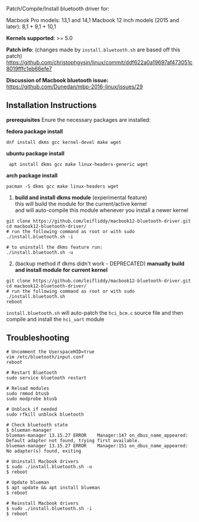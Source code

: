 Patch/Compile/Install bluetooth driver for:

Macbook Pro models: 13,1 and 14,1
Macbook 12 inch models (2015 and later): 8,1 + 9,1 + 10,1

**Kernels supported**:
\>= 5.0

**Patch info**:  (changes made by ```install.bluetooth.sh``` are based off this patch)
https://github.com/christophgysin/linux/commit/ddf622a0a19697af473051c8019fffc1eb66efe7

**Discussion of Macbook bluetooth issue:**
https://github.com/Dunedan/mbp-2016-linux/issues/29

**Installation Instructions**
-------------

**prerequisites**
Enure the necessary packages are installed:


**fedora package install**
```
dnf install dkms gcc kernel-devel make wget
```
**ubuntu package install**
```
 apt install dkms gcc make linux-headers-generic wget
```
**arch package install**
```
pacman -S dkms gcc make linux-headers wget
```
1. **build and install dkms module** (experimental feature)  
this will build the module for the current/active kernel  
and will auto-compile this module whenever you install a newer kernel  
```
git clone https://github.com/leifliddy/macbook12-bluetooth-driver.git
cd macbook12-bluetooth-driver/
# run the following command as root or with sudo
./install.bluetooth.sh -i

# to uninstall the dkms feature run:
./install.bluetooth.sh -u
```

2. (backup method if dkms didn't work - DEPRECATED) **manually build and install module for current kernel**
```
git clone https://github.com/leifliddy/macbook12-bluetooth-driver.git
cd macbook12-bluetooth-driver/
# run the following command as root or with sudo
./install.bluetooth.sh
reboot
```

```install.bluetooth.sh``` will auto-patch the ```hci_bcm.c``` source file and then compile and install the ```hci_uart``` module


**Troubleshooting**
-------------

```
# Uncomment the UserspaceHID=true
vim /etc/bluetooth/input.conf
reboot

# Restart Bluetooth
sudo service bluetooth restart

# Reload modules 
sudo rmmod btusb
sudo modprobe btusb

# Unblock if needed
sudo rfkill unblock bluetooth

# Check bluetooth state
$ blueman-manager
blueman-manager 13.15.27 ERROR    Manager:147 on_dbus_name_appeared: Default adapter not found, trying first available.
blueman-manager 13.15.27 ERROR    Manager:151 on_dbus_name_appeared: No adapter(s) found, exiting

# Uninstall Macbook drivers
$ sudo ./install.bluetooth.sh -u
$ reboot

# Update blueman
$ apt update && apt install blueman
$ reboot

# Reinstall Macbook drivers
$ sudo ./install.bluetooth.sh -i
$ reboot
```
